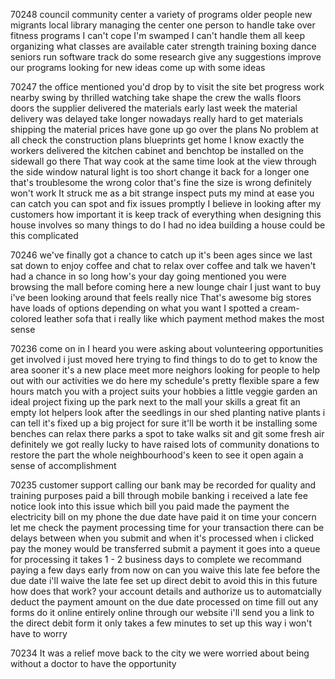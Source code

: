 70248 
council 
community center 
a variety of programs 
older people
new migrants
local library 
managing the center 
one person to handle
take over 
fitness programs 
I can't cope 
I'm swamped 
I can't handle them all
keep organizing 
what classes are available 
cater 
strength training 
boxing 
dance 
seniors 
run 
software 
track 
do some research 
give any suggestions 
improve our programs
looking for new ideas 
come up with some ideas


70247
the office mentioned 
you'd drop by
to visit the site
bet
progress
work nearby
swing by
thrilled
watching
take shape
the crew 
the walls
floors
doors
the supplier
delivered
the materials
early last week 
the material delivery 
was delayed
take longer 
nowadays
really hard 
to get materials 
shipping
the material prices 
have gone up 
go over 
the plans
No problem at all 
check 
the construction plans
blueprints
get home 
I know exactly 
the workers delivered 
the kitchen cabinet 
and benchtop
be installed 
on the sidewall 
go there 
That way 
cook
at the same time 
look at the view 
through the side window 
natural light 
is too short 
change it back 
for a longer one 
that's troublesome 
the wrong color
that's fine 
the size is wrong 
definitely won't work
It struck me 
as a bit strange 
inspect 
puts my mind at ease 
you can catch 
you can spot 
and fix issues
promptly 
I believe in 
looking after my customers 
how important it is 
keep track of everything
when designing this house 
involves 
so many things to do
I had no idea 
building a house 
could be this complicated

70246
we've finally 
got a chance 
to catch up 
it's been ages
since we last sat down 
to enjoy coffee and chat 
to relax over coffee and talk 
we haven't had a chance 
in so long 
how's your day going
mentioned
you were browsing 
the mall 
before coming here 
a new lounge chair 
I just want to buy 
i've been looking around 
that feels really nice 
That's awesome 
big stores 
have loads of options
depending on what you want 
I spotted 
a cream-colored 
leather sofa 
that i really like
which payment method 
makes the most sense 

70236
come on in 
I heard
you were asking about
volunteering opportunities 
get involved 
i just moved here 
trying to find things to do
to get to know the area sooner 
it's a new place 
meet more neighors
looking for people
to help out with our activities
we do here 
my schedule's pretty flexible
spare a few hours 
match you with a project 
suits
your hobbies 
a little veggie garden 
an ideal project 
fixing up the park 
next to the mall 
your skills 
a great fit 
an empty lot 
helpers
look after 
the seedlings
in our shed 
planting 
native plants
i can tell 
it's fixed up 
a big project for sure 
it'll be worth it 
be installing 
some benches 
can relax there 
parks 
a spot 
to take walks 
sit and git some fresh air 
definitely 
we got really lucky 
to have raised 
lots of community donations
to restore the part 
the whole neighbourhood's 
keen to see it open again 
a sense of accomplishment 

70235
customer support 
calling our bank 
may be recorded 
for quality and training purposes 
paid a bill 
through mobile banking 
i received 
a late fee notice 
look into this issue 
which bill you paid 
made the payment 
the electricity bill 
on my phone 
the due date 
have paid it on time 
your concern 
let me check 
the payment processing time 
for your transaction 
there can be delays 
between when you submit 
and when it's processed 
when i clicked pay 
the money would be transferred 
submit a payment 
it goes into a queue 
for processing 
it takes 1 - 2 business days 
to complete 
we recommand 
paying a few days early 
from now on 
can you waive this late fee 
before the due date 
i'll waive the late fee 
set up 
direct debit 
to avoid this 
in this future 
how does that work?
your account details 
and authorize us 
to automatcially deduct 
the payment amount 
on the due date 
processed on time 
fill out any forms 
do it online 
entirely online 
through our website 
i'll send you 
a link to the direct debit form 
it only takes 
a few minutes to set up 
this way i won't have to worry 

70234
It was a relief 
move back to the city 
we were worried about 
being without a doctor 
to have the opportunity 
